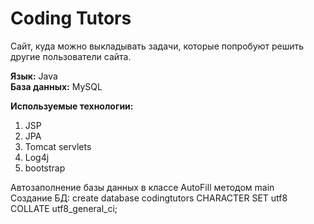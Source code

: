 # Coding Tutors
Сайт, куда можно выкладывать задачи, которые попробуют решить другие пользователи сайта.  

**Язык:** Java  
**База данных:** MySQL  

**Используемые технологии:**  
1. JSP  
2. JPA  
3. Tomcat servlets  
4. Log4j  
5. bootstrap  

Автозаполнение базы данных в классе AutoFill методом main  
Создание БД: create database codingtutors CHARACTER SET utf8 COLLATE utf8_general_ci;  
